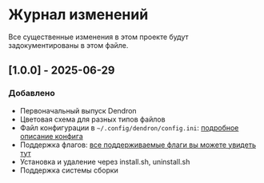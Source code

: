 # Журнал изменений
Все существенные изменения в этом проекте будут задокументированы в этом файле.

## [1.0.0] - 2025-06-29
### Добавлено
- Первоначальный выпуск Dendron
- Цветовая схема для разных типов файлов
- Файл конфигурации в `~/.config/dendron/config.ini`: [подробное описание конфига](docs/CONFIG.md)
- Поддержка флагов: [все поддерживаемые флаги вы можете увидеть тут](README_ru.md#section_flags)
- Установка и удаление через install.sh, uninstall.sh
- Поддержка системы сборки